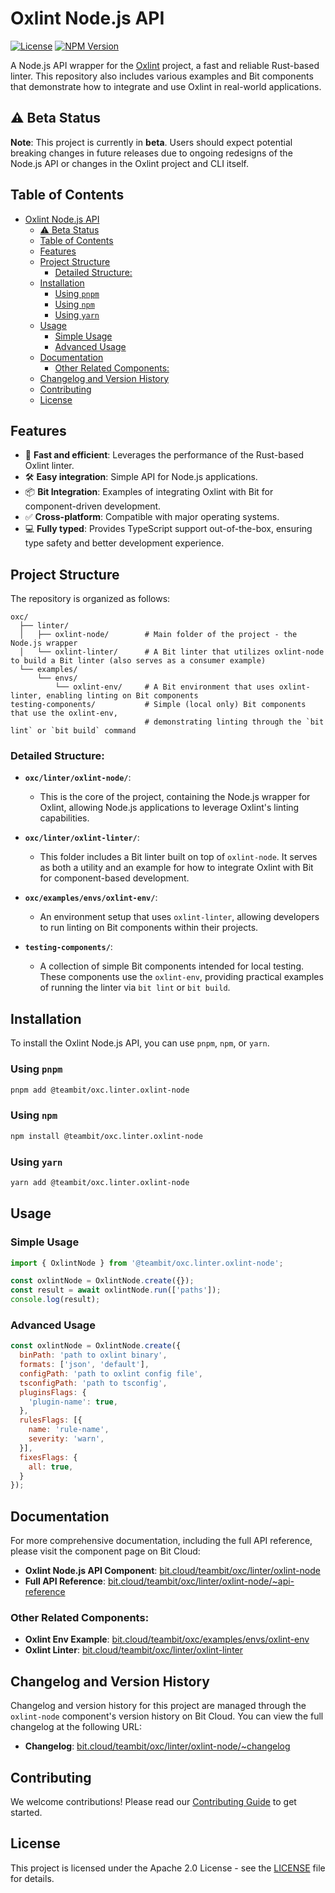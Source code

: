 # Oxlint Node.js API

[![License](https://img.shields.io/badge/License-Apache_2.0-blue.svg)](https://opensource.org/licenses/Apache-2.0)
[![NPM Version](https://img.shields.io/npm/v/@teambit/oxc.linter.oxlint-node)](https://www.npmjs.com/package/@teambit/oxc.linter.oxlint-node)

A Node.js API wrapper for the [Oxlint](https://oxc.rs/docs/guide/usage/linter) project, a fast and reliable Rust-based linter. This repository also includes various examples and Bit components that demonstrate how to integrate and use Oxlint in real-world applications.

## ⚠️ Beta Status

**Note**: This project is currently in **beta**. Users should expect potential breaking changes in future releases due to ongoing redesigns of the Node.js API or changes in the Oxlint project and CLI itself.

## Table of Contents

- [Oxlint Node.js API](#oxlint-nodejs-api)
  - [⚠️ Beta Status](#️-beta-status)
  - [Table of Contents](#table-of-contents)
  - [Features](#features)
  - [Project Structure](#project-structure)
    - [Detailed Structure:](#detailed-structure)
  - [Installation](#installation)
    - [Using `pnpm`](#using-pnpm)
    - [Using `npm`](#using-npm)
    - [Using `yarn`](#using-yarn)
  - [Usage](#usage)
    - [Simple Usage](#simple-usage)
    - [Advanced Usage](#advanced-usage)
  - [Documentation](#documentation)
    - [Other Related Components:](#other-related-components)
  - [Changelog and Version History](#changelog-and-version-history)
  - [Contributing](#contributing)
  - [License](#license)

## Features

- 🚀 **Fast and efficient**: Leverages the performance of the Rust-based Oxlint linter.
- 🛠 **Easy integration**: Simple API for Node.js applications.
- 📦 **Bit Integration**: Examples of integrating Oxlint with Bit for component-driven development.
- ✅ **Cross-platform**: Compatible with major operating systems.
- 💻 **Fully typed**: Provides TypeScript support out-of-the-box, ensuring type safety and better development experience.

## Project Structure

The repository is organized as follows:

```plaintext
oxc/
  ├── linter/
  │   ├── oxlint-node/        # Main folder of the project - the Node.js wrapper
  │   └── oxlint-linter/      # A Bit linter that utilizes oxlint-node to build a Bit linter (also serves as a consumer example)
  └── examples/
      └── envs/
          └── oxlint-env/     # A Bit environment that uses oxlint-linter, enabling linting on Bit components
testing-components/           # Simple (local only) Bit components that use the oxlint-env, 
                              # demonstrating linting through the `bit lint` or `bit build` command
```

### Detailed Structure:

- **`oxc/linter/oxlint-node/`**:
  - This is the core of the project, containing the Node.js wrapper for Oxlint, allowing Node.js applications to leverage Oxlint's linting capabilities.

- **`oxc/linter/oxlint-linter/`**:
  - This folder includes a Bit linter built on top of `oxlint-node`. It serves as both a utility and an example for how to integrate Oxlint with Bit for component-based development.

- **`oxc/examples/envs/oxlint-env/`**:
  - An environment setup that uses `oxlint-linter`, allowing developers to run linting on Bit components within their projects.

- **`testing-components/`**:
  - A collection of simple Bit components intended for local testing. These components use the `oxlint-env`, providing practical examples of running the linter via `bit lint` or `bit build`.

## Installation

To install the Oxlint Node.js API, you can use `pnpm`, `npm`, or `yarn`.

### Using `pnpm`

```bash
pnpm add @teambit/oxc.linter.oxlint-node
```

### Using `npm`

```bash
npm install @teambit/oxc.linter.oxlint-node
```

### Using `yarn`

```bash
yarn add @teambit/oxc.linter.oxlint-node
```

## Usage

### Simple Usage

```javascript
import { OxlintNode } from '@teambit/oxc.linter.oxlint-node';

const oxlintNode = OxlintNode.create({});
const result = await oxlintNode.run(['paths']);
console.log(result);
```

### Advanced Usage

```javascript
const oxlintNode = OxlintNode.create({
  binPath: 'path to oxlint binary',
  formats: ['json', 'default'],
  configPath: 'path to oxlint config file',
  tsconfigPath: 'path to tsconfig',
  pluginsFlags: {
    'plugin-name': true,
  },
  rulesFlags: [{
    name: 'rule-name',
    severity: 'warn',
  }],
  fixesFlags: {
    all: true,
  }
});
```

## Documentation

For more comprehensive documentation, including the full API reference, please visit the component page on Bit Cloud:

- **Oxlint Node.js API Component**: [bit.cloud/teambit/oxc/linter/oxlint-node](https://bit.cloud/teambit/oxc/linter/oxlint-node)
- **Full API Reference**: [bit.cloud/teambit/oxc/linter/oxlint-node/~api-reference](https://bit.cloud/teambit/oxc/linter/oxlint-node/~api-reference)

### Other Related Components:

- **Oxlint Env Example**: [bit.cloud/teambit/oxc/examples/envs/oxlint-env](https://bit.cloud/teambit/oxc/examples/envs/oxlint-env)
- **Oxlint Linter**: [bit.cloud/teambit/oxc/linter/oxlint-linter](https://bit.cloud/teambit/oxc/linter/oxlint-linter)

## Changelog and Version History

Changelog and version history for this project are managed through the `oxlint-node` component's version history on Bit Cloud. You can view the full changelog at the following URL:

- **Changelog**: [bit.cloud/teambit/oxc/linter/oxlint-node/~changelog](https://bit.cloud/teambit/oxc/linter/oxlint-node/~changelog)

## Contributing

We welcome contributions! Please read our [Contributing Guide](CONTRIBUTING.md) to get started.

## License

This project is licensed under the Apache 2.0 License - see the [LICENSE](LICENSE) file for details.
